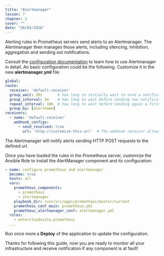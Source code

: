 ```yaml
---
title: "Alertmanager"
lesson: 7
chapter: 2
cover: ""
date: "28/03/2018"
---
```


Alerting rules in Prometheus servers send alerts to an Alertmanager. The Alertmanager then manages those alerts, including silencing, inhibition, aggregation and sending out notifications.

Consult the [configuration documentation](https://prometheus.io/docs/alerting/configuration/) to learn how to use Alertmanager in detail. An basic configuration could be the following. Customize it in the new **alertmanager.yml** file:

```yaml
global:
route:
  receiver: 'default-receiver'
  group_wait: 30s       # how long to initially wait to send a notification
  group_interval: 5m    # how long to wait before sending new notification about a group that have been alerted 
  repeat_interval: 10m  # how long to wait before sending again a firing alert.
  group_by: [alertname]
receivers:
  - name: 'default-receiver'
    webhook_configs:
      - send_resolved: true
        url: 'http://customize-this-url'  # The webhook receiver allows configuring a generic receiver.
```
The Alertmanager will notify alerts sending HTTP POST requests to the defined url.

Once you have loaded the rules in the Prometheus server, customize the Ansible Role to install the AlertManager component and its configuration:

```yaml
- name: configure prometheus and alertmanager
  become: true
  hosts: all
  vars:
    prometheus_components:
      - prometheus
      - alertmanager
    playbook_dir: /usr/src/apps/prometheus/master/current
    prometheus_conf_main: prometheus.yml
    prometheus_alertmanager_conf: alertmanager.yml
  roles:
    - entercloudsuite.prometheus
  ...
```

Run once more a **Deploy** of the application to update the configuration.

Thanks for following this guide, now you are ready to monitor all your infrastructure and receive notification if any component is at fault!